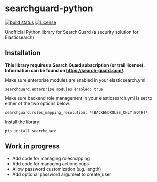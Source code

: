 # searchguard-python

[![build status](https://travis-ci.org/ByteInternet/searchguard-python.svg?branch=master)](https://travis-ci.org/ByteInternet/searchguard-python)
[![License](https://img.shields.io/badge/license-MIT-blue.svg)](https://opensource.org/licenses/MIT)

Unofficial Python library for Search Guard (a security solution for Elasticsearch)

## Installation ##

**This library requires a Search Guard subscription (or trail license). Information can be found on https://search-guard.com/.**

Make sure enterprise modules are enabled in your elasticsearch.yml:

    searchguard.enterprise_modules_enabled: true

Make sure backend role management in your elasticsearch.yml is set to either of the two options below:

    searchguard.roles_mapping_resolution: *[BACKENDROLES_ONLY|BOTH]*

Install the library:

    pip install searchguard

## Work in progress ##

* Add code for managing rolesmapping
* Add code for managing actiongroups
* Allow password customization (e.g. length)
* Add optional password argument to create_user
